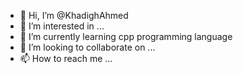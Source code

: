 - 👋 Hi, I’m @KhadighAhmed
- 👀 I’m interested in ...
- 🌱 I’m currently learning cpp programming language
- 💞️ I’m looking to collaborate on ...
- 📫 How to reach me ...

<!---
KhadighAhmed/KhadighAhmed is a ✨ special ✨ repository because its `README.md` (this file) appears on your GitHub profile.
You can click the Preview link to take a look at your changes.
--->
